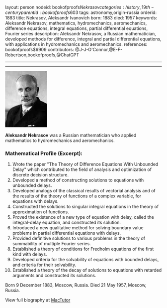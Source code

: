 layout: person
nodeid: bookofproofs$Nekrasov
categories: history,19th-century
parentid: bookofproofs$603
tags: astronomy,origin-russia
orderid: 1883
title: Nekrasov, Aleksandr Ivanovich
born: 1883
died: 1957
keywords: Aleksandr Nekrasov, mathematics, hydromechanics, aeromechanics, difference equations, integral equations, partial differential equations, Fourier series
description: Aleksandr Nekrasov, a Russian mathematician, developed methods for difference, integral and partial differential equations, with applications in hydromechanics and aeromechanics.
references: bookofproofs$6909
contributors: @J-J-O'Connor,@E-F-Robertson,bookofproofs,@ChatGPT

---



---

![Nekrasov.jpg](https://github.com/bookofproofs/bookofproofs.github.io/blob/main/_sources/_assets/images/portraits/Nekrasov.jpg?raw=true)

**Aleksandr Nekrasov** was a Russian mathematician who applied mathematics to hydromechanics and aeromechanics.

### Mathematical Profile (Excerpt):
1. Wrote the paper "The Theory of Difference Equations With Unbounded Delay" which contributed to the field of analysis and optimization of discrete decision structure.
2. Developed a method of constructing solutions to equations with unbounded delays.
3. Developed analogs of the classical results of vectorial analysis and of the results of the theory of functions of a complex variable, for equations with delays.
4. Constructed the solutions to singular integral equations in the theory of approximation of functions. 
5. Proved the existence of a new type of equation with delay, called the integral-delay equation, and constructed its solution. 
6. Introduced a new qualitative method for solving boundary value problems in partial differential equations with delays. 
7. Provided definitive solutions to various problems in the theory of summability of multiple Fourier series. 
8. Established a theory of conditions for Fredholm equations of the first kind with delays. 
9. Developed criteria for the solvability of equations with bounded delays, and criteria for their solvability. 
10. Established a theory of the decay of solutions to equations with retarded arguments and constructed its solutions.

Born 9 December 1883, Moscow, Russia. Died 21 May 1957, Moscow, Russia.

View full biography at [MacTutor](https://mathshistory.st-andrews.ac.uk/Biographies/Nekrasov/)
